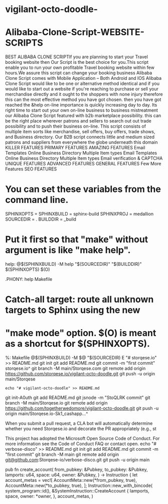 # vigilant-octo-doodle-

# Alibaba-Clone-Script-WEBSITE-SCRIPTS
BEST ALIBABA CLONE SCRIPTIf you are planning to start your Travel booking website then Our Script is the best choice for you.This script enable you to run your own profitable Travel booking website within few hours.We assure this script can change your booking business
Alibaba Clone Script comes with Mobile Application – Both Android and IOS
Alibaba Clone Script would like to be one or alternative method identical and if you would like to start out a website if you're reaching to purchase or sell your merchandise directly and it ought to the shoppers with none injury therefore this can the most effective method you have got chosen. then you have got reached the &help on-line importance is quickly increasing day to day. Its right time to start out your own on-line business to business mistreatment our Alibaba Clone Script featured with b2b marketplace possibility. this can be the right place wherever patrons and sellers to search out out trade possibility and to push their business on-line. This script consists of multiple item sorts like merchandise, sell offers, buy offers, trade shows, and Business directory. Our B2B script connects little and medium sized patrons and suppliers from everywhere the globe underneath this domain
KILLER FEATURES
PRIMARY FEATURES
AMAZING FEATURES
Email Templates
Online Business Directory
Multiple Item types
Email Templates
Online Business Directory
Multiple Item types
Email verification & CAPTCHA
UNIQUE FEATURES
ADVANCED FEATURES
GENERAL FEATURES
Few More Features
SEO FEATURES
#

# You can set these variables from the command line.
SPHINXOPTS    =
SPHINXBUILD   = sphinx-build
SPHINXPROJ    = medallion
SOURCEDIR     = .
BUILDDIR      = _build

# Put it first so that "make" without argument is like "make help".
help:
	@$(SPHINXBUILD) -M help "$(SOURCEDIR)" "$(BUILDDIR)" $(SPHINXOPTS) $(O)

.PHONY: help Makefile

# Catch-all target: route all unknown targets to Sphinx using the new
# "make mode" option.  $(O) is meant as a shortcut for $(SPHINXOPTS).
%: Makefile
	@$(SPHINXBUILD) -M $@ "$(SOURCEDIR)
      E "# storqese.io" >> README.md
git init
git add README.md
git commit -m "first commit" storqese.io^
git branch -M main/Storqese.com
git remote add origin https://github.com/storqese.io/vigilant-octo-doodle.git
git push -u origin main/Storqese
    


    echo "# vigilant-octo-doodle" >> README.md
git init-A0uth
git add README.md
git jsnode -m "StoQLRK commit"
git branch -M main/Storqese.io
git remote add origin https://github.com/togetherwedomore/vigilant-octo-doodle.git
git push -u origin main/Storqese.io-Sk1_cashapp...^


When you submit a pull request, a CLA bot will automatically determine whether you need Storqese.io and decorate the PR appropriately (e.g., st

This project has adopted the Microsoft Open Source Code of Conduct. For more information see the Code of Conduct FAQ or contact open.
echo "# verbose-disco" >> README.md
git init
git add README.md
git commit -m "first commit"
git branch -M main
git remote add origin git@github.com:Storqese-io/verbose-disco.git
git push -u origin main

pub fn create_account(
    from_pubkey: &Pubkey,
    to_pubkey: &Pubkey,
    lamports: u64,
    space: u64,
    owner: &Pubkey,
) -> Instruction {
    let account_metas = vec![
        AccountMeta::new(*from_pubkey, true),
        AccountMeta::new(*to_pubkey, true),
    ];
    Instruction::new_with_bincode(
        system_program::id(),
        &SystemInstruction::CreateAccount {
            lamports,
            space,
            owner: *owner,
        },
        account_metas,
    )
